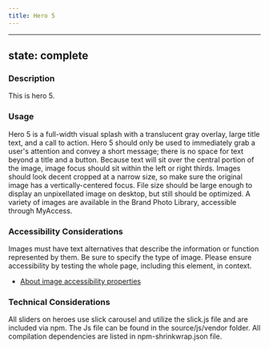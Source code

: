 ```yaml
---
title: Hero 5
---
```


---
state: complete
---

### Description
This is hero 5.

### Usage
Hero 5 is a full-width visual splash with a translucent gray overlay, large title text, and a call to action. Hero 5 should only be used to immediately grab a user's attention and convey a short message; there is no space for text beyond a title and a button. Because text will sit over the central portion of the image, image focus should sit within the left or right thirds. Images should look decent cropped at a narrow size, so make sure the original image has a vertically-centered focus. File size should be large enough to display an unpixellated image on desktop, but still should be optimized. A variety of images are available in the Brand Photo Library, accessible through MyAccess.

### Accessibility Considerations
Images must have text alternatives that describe the information or function represented by them. Be sure to specify the type of image. Please ensure accessibility by testing the whole page, including this element, in context.

* <a href="https://www.w3.org/WAI/tutorials/images/">About image accessibility properties</a>

<!-- ### SEO Considerations
This section is left intentionally blank and is for future consideration. -->

### Technical Considerations
All sliders on heroes use slick carousel and utilize the slick.js file and are included via npm. The Js file can be found in the source/js/vendor folder.  All compilation dependencies are listed in npm-shrinkwrap.json file.

